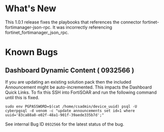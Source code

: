 # What's New
This 1.0.1 release fixes the playbooks that references the connector fortinet-fortimanager-json-rpc. It was incorrectly referencing fortinet_fortimanager_json_rpc.

# Known Bugs

## Dashboard Dynamic Content ( 0932566 )

If you are updating an existing solution pack then the included Announcement might be auto-incremented. This impacts the Dashboard Quick Links. To fix this SSH into FortiSOAR and run the following command until this is fixed. 

```
sudo env PGPASSWORD=$(cat /home/csadmin/device_uuid) psql -U cyberpgsql -d venom -c "update announcements set id=1 where uuid='83ca88a8-e02f-48a1-901f-39aede335b7d';"
```

See internal Bug ID `0932566` for the latest status of the bug. 